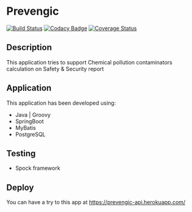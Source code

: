 # Prevengic
[![Build Status](https://travis-ci.org/manudevelopia/prevengic-hex.svg?branch=master)](https://travis-ci.org/manudevelopia/prevengic-hex)
[![Codacy Badge](https://api.codacy.com/project/badge/Grade/7612bb452e3c4924892e78200a520b04)](https://www.codacy.com/manual/ManuDevelopia/prevengic-hex?utm_source=github.com&amp;utm_medium=referral&amp;utm_content=manudevelopia/prevengic-hex&amp;utm_campaign=Badge_Grade)
[![Coverage Status](https://coveralls.io/repos/github/manudevelopia/prevengic-hex/badge.svg?branch=master)](https://coveralls.io/github/manudevelopia/prevengic-hex?branch=master)

## Description
This application tries to support Chemical pollution contaminators calculation on Safety & Security report

## Application
This application has been developed using:
 - Java | Groovy
 - SpringBoot
 - MyBatis
 - PostgreSQL
 
## Testing
 - Spock framework

## Deploy
You can have a try to this app at https://prevengic-api.herokuapp.com/